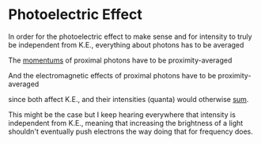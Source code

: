 # Photoelectric Effect

In order for the photoelectric effect to make sense and for intensity to truly be independent from K.E., everything about photons has to be averaged

The [momentums](https://github.com/animal-tree/Writing-stuff-2/blob/main/Theories/What-is-Light.md) of proximal photons have to be proximity-averaged

And the electromagnetic effects of proximal photons have to be proximity-averaged

since both affect K.E., and their intensities (quanta) would otherwise [sum](https://qr.ae/psZKjS).

This might be the case but I keep hearing everywhere that intensity is independent from K.E., meaning that increasing the brightness of a light shouldn't eventually push electrons the way doing that for frequency does.
